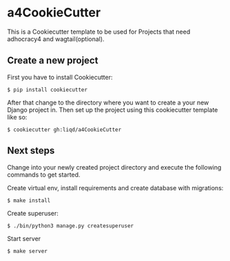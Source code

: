 # a4CookieCutter

This is a Cookiecutter template to be used for Projects that need adhocracy4 and wagtail(optional).

## Create a new project

First you have to install Cookiecutter:

```
$ pip install cookiecutter
```
After that change to the directory where you want to create a your new Django project in. 
Then set up the project using this cookiecutter template like so:

```
$ cookiecutter gh:liqd/a4CookieCutter
```

## Next steps
Change into your newly created project directory and execute the following commands to get started.

Create virtual env, install requirements and create database with migrations:

```
$ make install
```
Create superuser:

```
$ ./bin/python3 manage.py createsuperuser
```

Start server
```
$ make server
```






